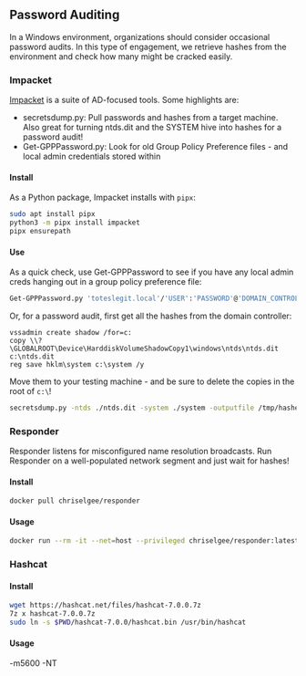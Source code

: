 ## Password Auditing

In a Windows environment, organizations should consider occasional password audits.
In this type of engagement, we retrieve hashes from the environment and check how many might be cracked easily.

### Impacket

[Impacket](https://github.com/fortra/impacket) is a suite of AD-focused tools.
Some highlights are:
* secretsdump.py: Pull passwords and hashes from a target machine.  Also great for turning ntds.dit and the SYSTEM hive into hashes for a password audit!
* Get-GPPPassword.py: Look for old Group Policy Preference files - and local admin credentials stored within

#### Install

As a Python package, Impacket installs with `pipx`:

```bash
sudo apt install pipx
python3 -m pipx install impacket
pipx ensurepath
```

#### Use

As a quick check, use Get-GPPPassword to see if you have any local admin creds hanging out in a group policy preference file:

```bash
Get-GPPPassword.py 'toteslegit.local'/'USER':'PASSWORD'@'DOMAIN_CONTROLLER'
```

Or, for a password audit, first get all the hashes from the domain controller:

```cmd.exe
vssadmin create shadow /for=c:
copy \\?\GLOBALROOT\Device\HarddiskVolumeShadowCopy1\windows\ntds\ntds.dit c:\ntds.dit
reg save hklm\system c:\system /y
```

Move them to your testing machine - and be sure to delete the copies in the root of `c:\`!

```bash
secretsdump.py -ntds ./ntds.dit -system ./system -outputfile /tmp/hashes.txt LOCAL
```

### Responder

Responder listens for misconfigured name resolution broadcasts.
Run Responder on a well-populated network segment and just wait for hashes!

#### Install

```bash
docker pull chriselgee/responder
```

#### Usage

```bash
docker run --rm -it --net=host --privileged chriselgee/responder:latest -I ens33
```

### Hashcat

#### Install

```bash
wget https://hashcat.net/files/hashcat-7.0.0.7z
7z x hashcat-7.0.0.7z
sudo ln -s $PWD/hashcat-7.0.0/hashcat.bin /usr/bin/hashcat
```

#### Usage

-m5600
-NT
